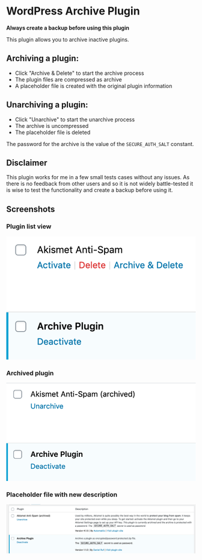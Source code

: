 # WordPress Archive Plugin

**Always create a backup before using this plugin**

This plugin allows you to archive inactive plugins.

## Archiving a plugin:

* Click "Archive & Delete" to start the archive process
* The plugin files are compressed as archive
* A placeholder file is created with the original plugin information

## Unarchiving a plugin:

* Click "Unarchive" to start the unarchive process
* The archive is uncompressed
* The placeholder file is deleted

The password for the archive is the value of the `SECURE_AUTH_SALT` constant.

## Disclaimer

This plugin works for me in a few small tests cases without any issues. As there is no feedback from other users and so it is not widely battle-tested it is wise to test the functionality and create a backup before using it.

## Screenshots

### Plugin list view
![](list.png)

### Archived plugin
![](archived.png)

### Placeholder file with new description
![](description.png)